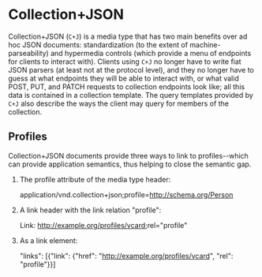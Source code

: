 # Collection+JSON

Collection+JSON (`C+J`) is a media type that has two main benefits over ad hoc JSON documents: standardization (to the extent of machine-parseability) and hypermedia controls (which provide a menu of endpoints for clients to interact with). Clients using `C+J` no longer have to write fiat JSON parsers (at least not at the protocol level), and they no longer have to guess at what endpoints they will be able to interact with, or what valid POST, PUT, and PATCH requests to collection endpoints look like; all this data is contained in a collection template. The query templates provided by `C+J` also describe the ways the client may query for members of the collection. 

## Profiles

Collection+JSON documents provide three ways to link to profiles--which can provide application semantics, thus helping to close the semantic gap. 

1) The profile attribute of the media type header:

	application/vnd.collection+json;profile=http://schema.org/Person
	
2) A link header with the link relation "profile":

	Link: <http://example.org/profiles/vcard>;rel="profile"
	
3) As a link element: 

	"links": [{"link": {"href": "http://example.org/profiles/vcard", "rel": "profile"}}]
	

